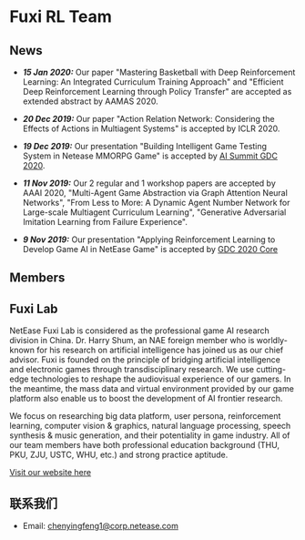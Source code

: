 # Fuxi RL Team
## News
+ ***15 Jan 2020:*** Our paper "Mastering Basketball with Deep Reinforcement Learning: An Integrated Curriculum Training Approach" and "Efficient Deep Reinforcement Learning through Policy Transfer" are accepted as extended abstract by AAMAS 2020.

+ ***20 Dec 2019:*** Our paper "Action Relation Network: Considering the Effects of Actions in Multiagent Systems" is accepted by ICLR 2020.

+ ***19 Dec 2019:*** Our presentation "Building Intelligent Game Testing System in Netease MMORPG Game" is accepted by [AI Summit GDC 2020](https://schedule.gdconf.com/session/machine-learning-summit-building-intelligent-game-testing-system-in-netease-mmorpg-game/870815).

+ ***11 Nov 2019:*** Our 2 regular and 1 workshop papers are accepted by AAAI 2020, "Multi-Agent Game Abstraction via Graph Attention Neural Networks", "From Less to More: A Dynamic Agent Number Network for Large-scale Multiagent Curriculum Learning", "Generative Adversarial Imitation Learning from Failure Experience".

+ ***9 Nov 2019:*** Our presentation "Applying Reinforcement Learning to Develop Game AI in NetEase Game" is accepted by [GDC 2020 Core](https://schedule.gdconf.com/session/applying-reinforcement-learning-to-develop-game-ai-in-netease-games/868770)

## Members


## Fuxi Lab

NetEase Fuxi Lab is considered as the professional game AI research division in China. Dr. Harry Shum, an NAE foreign member who is worldly-known for his research on artificial intelligence has joined us as our chief advisor. Fuxi is founded on the principle of bridging artificial intelligence and electronic games through transdisciplinary research. We use cutting-edge technologies to reshape the audiovisual experience of our gamers. In the meantime, the mass data and virtual environment provided by our game platform also enable us to boost the development of AI frontier research.

We focus on researching big data platform, user persona, reinforcement learning, computer vision & graphics, natural language processing, speech synthesis & music generation, and their potentiality in game industry. All of our team members have both professional education background (THU, PKU, ZJU, USTC, WHU, etc.) and strong practice aptitude.

[Visit our website here](https://fuxi.163.com/en/index.html)


## 联系我们

- Email: chenyingfeng1@corp.netease.com